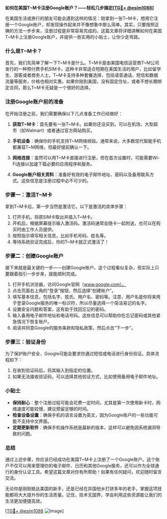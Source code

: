 **如何在美国T~M卡注册Google账户？——轻松几步搞定[[TG💪+ @esim1088](https://t.me/s/esim1088)]**

在美国生活或旅行的朋友可能会遇到这样的情况：刚拿到一张T~M卡，想用它注册一个Google账户，却发现操作起来并不像想象中那么简单。其实，只要按照正确的方法一步步来，注册过程是非常容易完成的。这篇文章将详细讲解如何在美国T~M卡上注册Google账户，并提供一些实用的小贴士，让你少走弯路。

### 什么是T~M卡？

首先，我们先简单了解一下T~M卡是什么。T~M卡是由美国电信运营商T~M公司发行的一种预付费手机SIM卡。这种卡非常适合短期在美国生活的用户，比如留学生、游客或者商务人士。T~M卡支持多种套餐选择，包括语音通话、短信和数据流量等服务，价格也相对实惠。如果你刚到美国，没有固定住址，或者不想长期绑定合同，那么T~M卡无疑是一个很好的选择。

### 注册Google账户前的准备

在开始注册之前，我们需要确保以下几点准备工作已经做好：

1. **获取T~M卡**：首先要有一张T~M卡。如果你还没买到，可以在机场、大型超市（如Walmart）或者通过官方网站购买。
   
2. **手机设备**：确保你的手机支持T~M网络频段。通常来说，大多数现代智能手机都兼容T~M网络，但最好提前确认一下。

3. **网络连接**：虽然可以用T~M卡直接进行注册，但在首次设置时，可能需要Wi-Fi连接以加速下载必要的应用程序和服务。

4. **Google账户相关资料**：准备好有效的电子邮件地址、密码以及备用联系方式。这些信息是注册过程中必不可少的。

### 步骤一：激活T~M卡

拿到T~M卡后，第一步当然是激活它。以下是激活的具体步骤：

1. 打开手机，将原SIM卡取出并插入T~M卡。
2. 开机后，根据屏幕提示输入激活码。激活码通常会随卡一起附送，也可以在购买时由工作人员提供。
3. 按照指示填写相关信息，比如手机号码、姓名等。
4. 等待系统验证完成后，你的T~M卡就正式激活了！

### 步骤二：创建Google账户

接下来就是最关键的一步——创建Google账户。这个过程看似复杂，但实际上只要跟着指引一步步来，就能顺利完成。

1. 打开手机浏览器，访问Google官网（www.google.com）。
2. 点击页面右上角的“登录”按钮，然后选择“创建账户”。
3. 填写基本信息，包括名字、姓氏、用户名、密码等。注意，用户名是你将来用于登录Google服务的唯一标识符，所以尽量选择一个简洁易记的名字。
4. 设置安全问题和答案，这有助于找回忘记的密码。
5. 输入备用电子邮件地址和电话号码。这些信息可以帮助你在忘记密码或其他紧急情况下恢复账户。
6. 阅读并同意Google的服务条款和隐私政策，然后点击“下一步”。

### 步骤三：验证身份

为了保护账户安全，Google可能会要求你通过短信或电话进行身份验证。具体流程如下：

1. 在收到验证码后，将其输入到指定的位置。
2. 如果无法接收验证码，可以选择其他验证方式，比如使用备用电子邮件地址。

### 小贴士

- **保持耐心**：整个注册过程可能会花费一定时间，尤其是第一次使用新卡时，网络速度可能较慢，建议预留足够的时间。
- **检查设备设置**：确保手机的语言设置为英文，因为Google账户的一些功能可能不支持中文界面。
- **定期更新软件**：确保手机操作系统是最新的版本，这样可以避免因系统漏洞导致的问题。

### 总结

通过上述步骤，你应该已经成功在美国T~M卡上注册了一个Google账户。这个账户不仅可以用来管理你的电子邮件、日历和其他Google服务，还可以作为全球通行的身份认证工具。希望这篇文章对你有所帮助！如果有任何疑问，欢迎随时留言交流。

无论你是刚刚抵达美国的新手，还是已经在异国他乡打拼多年的老手，掌握这项技能都将大大提升你的生活质量。记住，技术无国界，学会利用这些资源能让我们的生活更加便捷高效。

[[TG💪+ @esim1088](https://t.me/s/esim1088) ![Image](https://i.postimg.cc/4NQfJmqS/Snipaste-2025-05-13-00-14-12.png)]